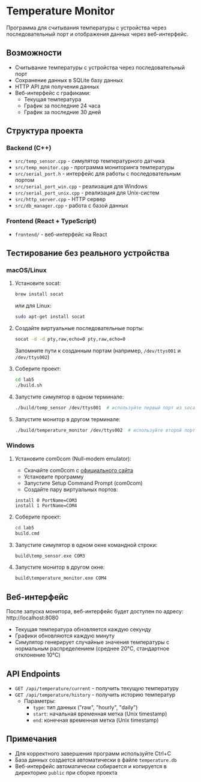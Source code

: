 # Temperature Monitor

Программа для считывания температуры с устройства через последовательный порт и отображения данных через веб-интерфейс.

## Возможности

- Считывание температуры с устройства через последовательный порт
- Сохранение данных в SQLite базу данных
- HTTP API для получения данных
- Веб-интерфейс с графиками:
  - Текущая температура
  - График за последние 24 часа
  - График за последние 30 дней

## Структура проекта

### Backend (C++)

- `src/temp_sensor.cpp` - симулятор температурного датчика
- `src/temp_monitor.cpp` - программа мониторинга температуры
- `src/serial_port.h` - интерфейс для работы с последовательным портом
- `src/serial_port_win.cpp` - реализация для Windows
- `src/serial_port_unix.cpp` - реализация для Unix-систем
- `src/http_server.cpp` - HTTP сервер
- `src/db_manager.cpp` - работа с базой данных

### Frontend (React + TypeScript)

- `frontend/` - веб-интерфейс на React

## Тестирование без реального устройства

### macOS/Linux

1. Установите socat:

   ```bash
   brew install socat
   ```

   или для Linux:

   ```bash
   sudo apt-get install socat
   ```

2. Создайте виртуальные последовательные порты:

   ```bash
   socat -d -d pty,raw,echo=0 pty,raw,echo=0
   ```

   Запомните пути к созданным портам (например, `/dev/ttys001` и `/dev/ttys002`)

3. Соберите проект:

   ```bash
   cd lab5
   ./build.sh
   ```

4. Запустите симулятор в одном терминале:

   ```bash
   ./build/temp_sensor /dev/ttys001  # используйте первый порт из socat
   ```

5. Запустите монитор в другом терминале:
   ```bash
   ./build/temperature_monitor /dev/ttys002  # используйте второй порт из socat
   ```

### Windows

1. Установите com0com (Null-modem emulator):

   - Скачайте com0com с [официального сайта](https://sourceforge.net/projects/com0com/)
   - Установите программу
   - Запустите Setup Command Prompt (com0com)
   - Создайте пару виртуальных портов:

   ```
   install 0 PortName=COM3
   install 1 PortName=COM4
   ```

2. Соберите проект:

   ```cmd
   cd lab5
   build.cmd
   ```

3. Запустите симулятор в одном окне командной строки:

   ```cmd
   build\temp_sensor.exe COM3
   ```

4. Запустите монитор в другом окне:
   ```cmd
   build\temperature_monitor.exe COM4
   ```

## Веб-интерфейс

После запуска монитора, веб-интерфейс будет доступен по адресу: http://localhost:8080

- Текущая температура обновляется каждую секунду
- Графики обновляются каждую минуту
- Симулятор генерирует случайные значения температуры с нормальным распределением (среднее 20°C, стандартное отклонение 10°C)

## API Endpoints

- `GET /api/temperature/current` - получить текущую температуру
- `GET /api/temperature/history` - получить историю температур
  - Параметры:
    - `type`: тип данных ("raw", "hourly", "daily")
    - `start`: начальная временная метка (Unix timestamp)
    - `end`: конечная временная метка (Unix timestamp)

## Примечания

- Для корректного завершения программ используйте Ctrl+C
- База данных создается автоматически в файле `temperature.db`
- Веб-интерфейс автоматически собирается и копируется в директорию `public` при сборке проекта
